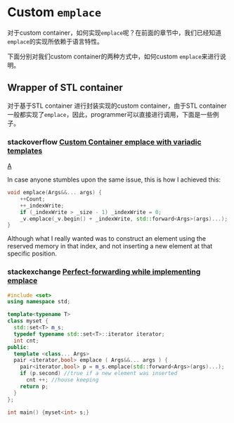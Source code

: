 # Custom `emplace`

对于custom  container，如何实现`emplace`呢？在前面的章节中，我们已经知道`emplace`的实现所依赖于语言特性。

下面分别对我们custom container的两种方式中，如何custom `emplace`来进行说明。



## Wrapper of STL container 

对于基于STL container 进行封装实现的custom container，由于STL container 一般都实现了`emplace`，因此，programmer可以直接进行调用，下面是一些例子。

### stackoverflow [Custom Container emplace with variadic templates](https://stackoverflow.com/questions/28628484/custom-container-emplace-with-variadic-templates)



[A](https://stackoverflow.com/a/28672159)

In case anyone stumbles upon the same issue, this is how I achieved this:

```cpp
void emplace(Args&&... args) {
    ++Count;
    ++_indexWrite;
    if (_indexWrite > _size - 1) _indexWrite = 0;
    _v.emplace(_v.begin() + _indexWrite, std::forward<Args>(args)...);
}
```

Although what I really wanted was to construct an element using the reserved memory in that index, and not inserting a new element at that specific position.

### stackexchange [Perfect-forwarding while implementing emplace](https://codereview.stackexchange.com/questions/57494/perfect-forwarding-while-implementing-emplace)



```C++
#include <set>
using namespace std;

template<typename T>
class myset {
  std::set<T> m_s;
  typedef typename std::set<T>::iterator iterator;
  int cnt;
public:
  template <class... Args>
  pair <iterator,bool> emplace ( Args&&... args ) {
    pair<iterator,bool> p = m_s.emplace(std::forward<Args>(args)...);
    if (p.second) //true if a new element was inserted
      cnt ++; //house keeping
    return p;
  }
};

int main() {myset<int> s;}
```

